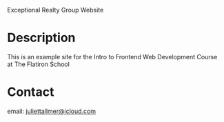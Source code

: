 Exceptional Realty Group Website

# Description

This is an example site for the Intro to Frontend Web Development Course at The Flatiron School

# Contact

email: juliettallmer@icloud.com